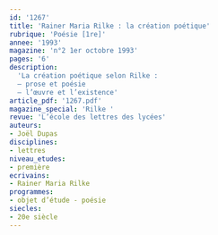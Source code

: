 ```yaml
---
id: '1267'
title: 'Rainer Maria Rilke : la création poétique'
rubrique: 'Poésie [1re]'
annee: '1993'
magazine: 'n°2 1er octobre 1993'
pages: '6'
description: 
  'La création poétique selon Rilke :
  – prose et poésie
  – l’œuvre et l’existence'
article_pdf: '1267.pdf'
magazine_special: 'Rilke '
revue: 'L’école des lettres des lycées'
auteurs:
- Joël Dupas
disciplines:
- lettres
niveau_etudes:
- première
ecrivains:
- Rainer Maria Rilke
programmes:
- objet d’étude - poésie
siecles:
- 20e siècle
---
```

